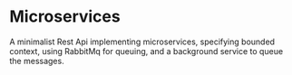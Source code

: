 # Microservices
A minimalist Rest Api implementing microservices, specifying bounded context, using RabbitMq for queuing, and a background service to queue the messages.
